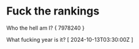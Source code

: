 # Fuck the rankings

Who the hell am I?
{ 7978240 }

What fucking year is it?
[ 2024-10-13T03:30:00Z ]

